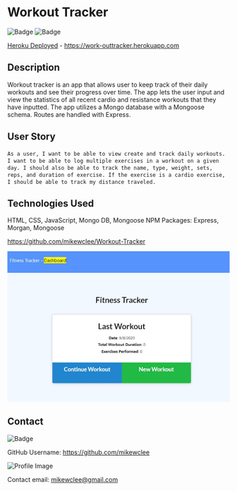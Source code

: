 # Workout Tracker

  ![Badge](https://img.shields.io/badge/project-workout_tracker-greenn)
  ![Badge](https://img.shields.io/badge/Installation-MongoDB_Express_Mongoose-blue)

[Heroku Deployed](https://work-outtracker.herokuapp.com/) - https://work-outtracker.herokuapp.com

## Description
Workout tracker is an app that allows user to keep track of their daily workouts and see their progress over time. The app lets the user input and view the statistics of all recent cardio and resistance workouts that they have inputted.  The app utilizes a Mongo database with a Mongoose schema. Routes are handled with Express. 

## User Story
```
As a user, I want to be able to view create and track daily workouts. I want to be able to log multiple exercises in a workout on a given day. I should also be able to track the name, type, weight, sets, reps, and duration of exercise. If the exercise is a cardio exercise, I should be able to track my distance traveled.
```

## Technologies Used
HTML, CSS, JavaScript, Mongo DB, Mongoose
NPM Packages: Express, Morgan, Mongoose

https://github.com/mikewclee/Workout-Tracker

![AppScreenshot](public/assets/workoutTracker.JPG)

## Contact
  
![Badge](https://img.shields.io/badge/Github-mikewclee-green) 
  
GitHub Username: https://github.com/mikewclee
  
![Profile Image](https://github.com/mikewclee.png?size=150)
  
Contact email: mikewclee@gmail.com
